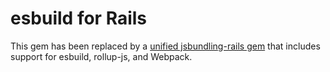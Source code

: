 # esbuild for Rails

This gem has been replaced by a [unified jsbundling-rails gem](https://github.com/rails/jsbundling-rails) that includes support for esbuild, rollup-js, and Webpack.
